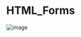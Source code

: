 # HTML_Forms
![image](https://github.com/rominaruizdiaz/HTML_Forms/assets/114667784/6ad1ed68-1b27-4e31-b1ab-8d4c7db232fe)
